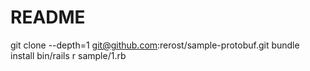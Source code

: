 # README

git clone --depth=1 git@github.com:rerost/sample-protobuf.git
bundle install
bin/rails r sample/1.rb
